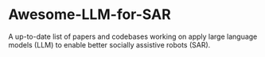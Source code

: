 # Awesome-LLM-for-SAR
A up-to-date list of papers and codebases working on apply large language models (LLM) to enable better socially assistive robots (SAR).
